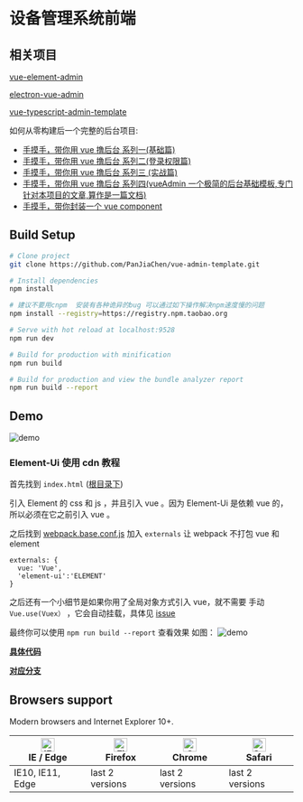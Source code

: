 # 设备管理系统前端

## 相关项目

[vue-element-admin](https://github.com/PanJiaChen/vue-element-admin)

[electron-vue-admin](https://github.com/PanJiaChen/electron-vue-admin)

[vue-typescript-admin-template](https://github.com/Armour/vue-typescript-admin-template)

如何从零构建后一个完整的后台项目:

- [手摸手，带你用 vue 撸后台 系列一(基础篇)](https://juejin.im/post/59097cd7a22b9d0065fb61d2)
- [手摸手，带你用 vue 撸后台 系列二(登录权限篇)](https://juejin.im/post/591aa14f570c35006961acac)
- [手摸手，带你用 vue 撸后台 系列三 (实战篇)](https://juejin.im/post/593121aa0ce4630057f70d35)
- [手摸手，带你用 vue 撸后台 系列四(vueAdmin 一个极简的后台基础模板,专门针对本项目的文章,算作是一篇文档)](https://juejin.im/post/595b4d776fb9a06bbe7dba56)
- [手摸手，带你封装一个 vue component](https://segmentfault.com/a/1190000009090836)

## Build Setup

```bash
# Clone project
git clone https://github.com/PanJiaChen/vue-admin-template.git

# Install dependencies
npm install

# 建议不要用cnpm  安装有各种诡异的bug 可以通过如下操作解决npm速度慢的问题
npm install --registry=https://registry.npm.taobao.org

# Serve with hot reload at localhost:9528
npm run dev

# Build for production with minification
npm run build

# Build for production and view the bundle analyzer report
npm run build --report
```

## Demo

![demo](https://github.com/PanJiaChen/PanJiaChen.github.io/blob/master/images/demo.gif)

### Element-Ui 使用 cdn 教程

首先找到 `index.html` ([根目录下](https://github.com/PanJiaChen/vue-admin-template/blob/element-ui-cdn/index.html))

引入 Element 的 css 和 js ，并且引入 vue 。因为 Element-Ui 是依赖 vue 的，所以必须在它之前引入 vue 。

之后找到 [webpack.base.conf.js](https://github.com/PanJiaChen/vue-admin-template/blob/element-ui-cdn/build/webpack.base.conf.js) 加入 `externals` 让 webpack 不打包 vue 和 element

```
externals: {
  vue: 'Vue',
  'element-ui':'ELEMENT'
}
```

之后还有一个小细节是如果你用了全局对象方式引入 vue，就不需要 手动 `Vue.use(Vuex）` ，它会自动挂载，具体见 [issue](https://github.com/vuejs/vuex/issues/731)

最终你可以使用 `npm run build --report` 查看效果
如图：
![demo](https://panjiachen.github.io/images/element-cdn.png)

**[具体代码](https://github.com/PanJiaChen/vue-admin-template/commit/746aff560932704ae821f82f10b8b2a9681d5177)**

**[对应分支](https://github.com/PanJiaChen/vue-admin-template/tree/element-ui-cdn)**

## Browsers support

Modern browsers and Internet Explorer 10+.

| [<img src="https://raw.githubusercontent.com/alrra/browser-logos/master/src/edge/edge_48x48.png" alt="IE / Edge" width="24px" height="24px" />](http://godban.github.io/browsers-support-badges/)</br>IE / Edge | [<img src="https://raw.githubusercontent.com/alrra/browser-logos/master/src/firefox/firefox_48x48.png" alt="Firefox" width="24px" height="24px" />](http://godban.github.io/browsers-support-badges/)</br>Firefox | [<img src="https://raw.githubusercontent.com/alrra/browser-logos/master/src/chrome/chrome_48x48.png" alt="Chrome" width="24px" height="24px" />](http://godban.github.io/browsers-support-badges/)</br>Chrome | [<img src="https://raw.githubusercontent.com/alrra/browser-logos/master/src/safari/safari_48x48.png" alt="Safari" width="24px" height="24px" />](http://godban.github.io/browsers-support-badges/)</br>Safari |
| --------- | --------- | --------- | --------- |
| IE10, IE11, Edge| last 2 versions| last 2 versions| last 2 versions

